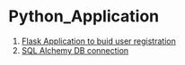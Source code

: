 # Python_Application
1. [Flask Application to buid user registration](https://github.com/shivam19nov/Python_Application/tree/main/Registration_Application) <br/>
2. [SQL Alchemy DB connection](https://github.com/shivam19nov/Python_Application/tree/main/SQL_Alchemy) <br/>
